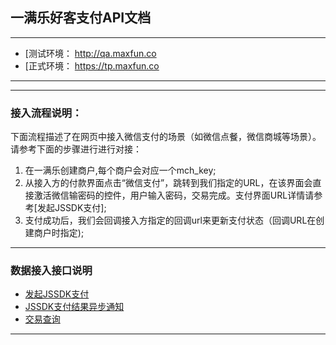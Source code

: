 ## 一满乐好客支付API文档

---
  * [测试环境： http://qa.maxfun.co
  * [正式环境： https://tp.maxfun.co
  
---   
  
---

### 接入流程说明：
  下面流程描述了在网页中接入微信支付的场景（如微信点餐，微信商城等场景）。 请参考下面的步骤进行进行对接： 
  1. 在一满乐创建商户,每个商户会对应一个mch_key;
  2. 从接入方的付款界面点击“微信支付”，跳转到我们指定的URL，在该界面会直接激活微信输密码的控件，用户输入密码，交易完成。支付界面URL详情请参考[发起JSSDK支付];
  3. 支付成功后，我们会回调接入方指定的回调url来更新支付状态（回调URL在创建商户时指定);
  
---

### 数据接入接口说明
  * [发起JSSDK支付](https://github.com/maxfunapi/pay/blob/master/docs/js_pay.md)
  * [JSSDK支付结果异步通知](https://github.com/maxfunapi/pay/blob/master/docs/async_notify.md)
  * [交易查询](https://github.com/maxfunapi/pay/blob/master/docs/trade_query.md)
  
---


